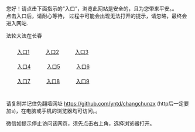 您好！请点击下面指示的“入口”，浏览此网站是安全的，且为您带来平安。。 <br/>
点击入口后，请耐心等待， 过程中可能会出现无法打开的提示，请忽略，最终会进入网站. </br>

法轮大法在长春<br/>
<div style="padding:10px"><a style="margin:20px" target="_blank" href="https://dpyss9yqsqrtq.cloudfront.net/2Qpsp?oitmfteq" id="ccLink1" rel="nofollow">入口1</a> <a target="_blank" style="margin:20px" href="https://d2q457nxrhlh6l.cloudfront.net/2Qpsp?qgcsux" id="ccLink2" rel="nofollow">入口2</a> <a style="margin:20px" target="_blank" href="https://d1f3ks7ezioul0.cloudfront.net/2Qpsp?bgciqh" id="ccLink3" rel="nofollow">入口3</a></div>

<div style="padding:10px" ><a style="margin:20px" target="_blank" href="https://dpyss9yqsqrtq.cloudfront.net/2Qpsp?oitmfteq" id="ccLink4" rel="nofollow">入口4</a> <a style="margin:20px" href="https://d2q457nxrhlh6l.cloudfront.net/2Qpsp?qgcsux" target="_blank" id="ccLink5" rel="nofollow">入口5</a> <a style="margin:20px" href="https://d1f3ks7ezioul0.cloudfront.net/2Qpsp?bgciqh" target="_blank" id="ccLink6" rel="nofollow">入口6</a></div>

<div style="padding:10px"><a style="margin:20px" target="_blank" href="https://dpyss9yqsqrtq.cloudfront.net/2Qpsp?oitmfteq" id="ccLink7" rel="nofollow">入口7</a> <a style="margin:20px" href="https://d2q457nxrhlh6l.cloudfront.net/2Qpsp?qgcsux" target="_blank" id="ccLink8" rel="nofollow">入口8</a> <a style="margin:20px" target="_blank" href="https://d1f3ks7ezioul0.cloudfront.net/2Qpsp?bgciqh" id="ccLink9" rel="nofollow">入口9</a></div>

<br/>



请复制并记住免翻墙网址 https://github.com/yntd/changchunzx (http后一定要加s)，在电脑或手机的浏览器均可访问。。<br/>

微信如提示停止访问该网页，须先点击右上角，选择浏览器打开。
